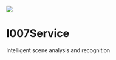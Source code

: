 [![](https://jitpack.io/v/journeyOS/I007Service.svg)](https://jitpack.io/#journeyOS/I007Service)

# I007Service
Intelligent scene analysis and recognition

